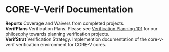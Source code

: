 # CORE-V-Verif Documentation
**Reports** Coverage and Waivers from completed projects.<br>
**VerifPlans** Verification Plans.  Please see [Verification Planning 101](VerifPlans/VerificationPlanning101.md) for our philosophy towards planning verification projects.<br>
**VerifStrat** Verification Strategy.  Implemention documentation of the core-v-verif verification environment for CORE-V cores.<br>
